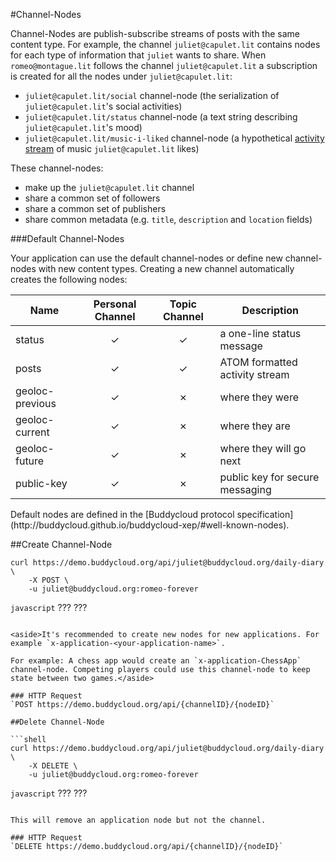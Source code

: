 #Channel-Nodes

Channel-Nodes are publish-subscribe streams of posts with the same content type. For example, the channel `juliet@capulet.lit` contains nodes for each type of information that `juliet` wants to share. When `romeo@montague.lit` follows the channel `juliet@capulet.lit` a subscription is created for all the nodes under `juliet@capulet.lit`:

- `juliet@capulet.lit/social` channel-node (the serialization of `juliet@capulet.lit`'s social activities)
- `juliet@capulet.lit/status` channel-node (a text string describing `juliet@capulet.lit`'s mood)
- `juliet@capulet.lit/music-i-liked` channel-node (a hypothetical [activity stream](http://activitystrea.ms/specs/json/1.0/) of music `juliet@capulet.lit` likes)

These channel-nodes:

- make up the `juliet@capulet.lit` channel
- share a common set of followers
- share a common set of publishers
- share common metadata (e.g. `title`, `description` and `location` fields)

###Default Channel-Nodes

Your application can use the default channel-nodes or define new channel-nodes with new content types. Creating a new channel automatically creates the following nodes:

Name             | Personal Channel |Topic Channel | Description 
-----------------|:---------------: |:------------:|----------------
status           | ✓                | ✓            | a one-line status message 
posts            | ✓                | ✓            | ATOM formatted activity stream 
geoloc-previous  | ✓                | ✗            | where they were              
geoloc-current   | ✓                | ✗            | where they are              
geoloc-future    | ✓                | ✗            | where they will go next   
public-key       | ✓                | ✗            | public key for secure messaging

<aside>Default nodes are defined in the [Buddycloud protocol specification](http://buddycloud.github.io/buddycloud-xep/#well-known-nodes).</aside>

##Create Channel-Node

```shell
curl https://demo.buddycloud.org/api/juliet@buddycloud.org/daily-diary \
    -X POST \
    -u juliet@buddycloud.org:romeo-forever
```

```javascript```
???
???
```

<aside>It's recommended to create new nodes for new applications. For example `x-application-<your-application-name>`.

For example: A chess app would create an `x-application-ChessApp` channel-node. Competing players could use this channel-node to keep state between two games.</aside>

### HTTP Request
`POST https://demo.buddycloud.org/api/{channelID}/{nodeID}`

##Delete Channel-Node

```shell
curl https://demo.buddycloud.org/api/juliet@buddycloud.org/daily-diary \
    -X DELETE \
    -u juliet@buddycloud.org:romeo-forever

```

```javascript```
???
???
```

This will remove an application node but not the channel.

### HTTP Request
`DELETE https://demo.buddycloud.org/api/{channelID}/{nodeID}`
